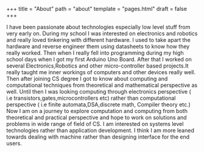 +++
title = "About"
path = "about"
template = "pages.html"
draft = false
+++

I have been passionate about technologies especially low level stuff from very early on. During my school  I was interested on electronics and robotics and really loved tinkering with different hardware. I used to take apart  the hardware and reverse engineer them using datasheets to know how they really worked. 
Then when I really fell into programming during my high school days when I got my first Arduino Uno Board. After that I worked on several Electronics,Robotics and other micro-controller based projects.It really taught me inner workings of computers and other devices really well.
Then after joining  CS degree I got to know about computing and computational techniques from theoretical and mathematical perspective as well. Until then I was looking computing through electronics perspective ( i.e transistors,gates,microcontrollers etc) rather than computational perspective (  i.e finite automata,DSA,discrete math, Compiler theory etc.)
Now I am  on a journey to explore computation and computing from both theoretical and practical perspective and hope to work on solutions and problems in wide range of field of CS.
I am interested on systems level technologies rather than application development. I think I am more leaned towards dealing  with machine rather than designing interface for the end users.
